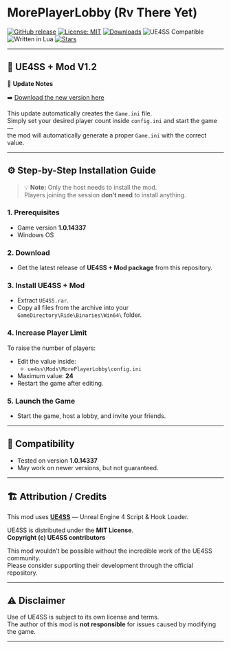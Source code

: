 # MorePlayerLobby (Rv There Yet)

[![GitHub release](https://img.shields.io/github/v/release/shn4rk/MorePlayerLobby-RvThereYet?label=latest%20release&color=brightgreen)](https://github.com/shn4rk/MorePlayerLobby-RvThereYet/releases)
[![License: MIT](https://img.shields.io/badge/License-MIT-blue.svg)](https://opensource.org/licenses/MIT)
[![Downloads](https://img.shields.io/github/downloads/shn4rk/MorePlayerLobby-RvThereYet/total?color=blue&label=downloads)](https://github.com/shn4rk/MorePlayerLobby-RvThereYet/releases)
![UE4SS Compatible](https://img.shields.io/badge/UE4SS-Compatible-green)
![Written in Lua](https://img.shields.io/badge/Written_in-Lua-2C2D72?logo=lua&logoColor=white)
[![Stars](https://img.shields.io/github/stars/shn4rk/MorePlayerLobby-RvThereYet?style=social)](https://github.com/shn4rk/MorePlayerLobby-RvThereYet/stargazers)

---

## 🧩 UE4SS + Mod V1.2

📢 **Update Notes**

➡️ [Download the new version here](https://github.com/shn4rk/MorePlayerLobby-RvThereYet/releases/tag/Beta)

This update automatically creates the `Game.ini` file.  
Simply set your desired player count inside `config.ini` and start the game —  
the mod will automatically generate a proper `Game.ini` with the correct value.

---

## ⚙️ Step-by-Step Installation Guide

> 💡 **Note:** Only the host needs to install the mod.  
> Players joining the session **don’t need** to install anything.

### 1. Prerequisites
- Game version **1.0.14337**
- Windows OS

### 2. Download
- Get the latest release of **UE4SS + Mod package** from this repository.

### 3. Install UE4SS + Mod
- Extract `UE4SS.rar`.
- Copy all files from the archive into your  
  `GameDirectory\Ride\Binaries\Win64\` folder.

### 4. Increase Player Limit
To raise the number of players:
- Edit the value inside:
  - `ue4ss\Mods\MorePlayerLobby\config.ini`
- Maximum value: **24**
- Restart the game after editing.

### 5. Launch the Game
- Start the game, host a lobby, and invite your friends.

---

## 🧠 Compatibility
- Tested on version **1.0.14337**
- May work on newer versions, but not guaranteed.

---

## 🏗️ Attribution / Credits

This mod uses **[UE4SS](https://github.com/UE4SS/UE4SS)** — Unreal Engine 4 Script & Hook Loader.

UE4SS is distributed under the **MIT License**.  
**Copyright (c) UE4SS contributors**

This mod wouldn’t be possible without the incredible work of the UE4SS community.  
Please consider supporting their development through the official repository.

---

## ⚠️ Disclaimer
Use of UE4SS is subject to its own license and terms.  
The author of this mod is **not responsible** for issues caused by modifying the game.

---
